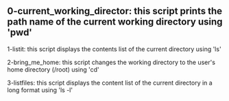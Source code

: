 0-current_working_director:
	this script prints the path name of the current working directory using 'pwd'
-
1-listit:
	this script displays the contents list of the current directory using 'ls'

2-bring_me_home:
	this script changes the working directory to the user's home directory (/root) using 'cd'

3-listfiles:
	this script displays the content list of the current directory in a long format using 'ls -l'

